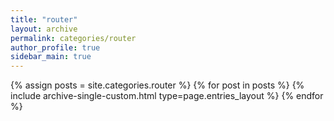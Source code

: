 ```yaml
---
title: "router"
layout: archive
permalink: categories/router
author_profile: true
sidebar_main: true
---
```



{% assign posts = site.categories.router %}
{% for post in posts %} {% include archive-single-custom.html type=page.entries_layout %} {% endfor %}
